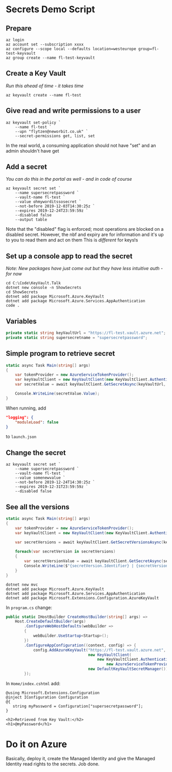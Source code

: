 
# Secrets Demo Script

## Prepare
```
az login
az account set --subscription xxxx
az configure --scope local --defaults location=westeurope group=fl-test-keyvault
az group create --name fl-test-keyvault
```

## Create a Key Vault
*Run this ahead of time - it takes time*
```
az keyvault create --name fl-test
```

## Give read and write permissions to a user
```
az keyvault set-policy `
    --name fl-test `
    --upn "flytzen@neworbit.co.uk" `
    --secret-permissions get, list, set  
```
In the real world, a consuming application should not have "set" and an admin shouldn't have get

## Add a secret
*You can do this in the portal as well - and in code of course*
```
az keyvault secret set `
    --name supersecretpassword `
    --vault-name fl-test `
    --value ohmyworditssosecret `
    --not-before 2019-12-03T14:30:25z `
    --expires 2019-12-24T23:59:59z `
    --disabled false
    --output table
```
Note that the "disabled" flag is enforced; most operations are blocked on a disabled secret.
However, the nbf and expiry are for information and it's up to you to read them and act on them
This is *different* for keys!s

## Set up a console app to read the secret
*Note: New packages have just come out but they have less intuitive auth - for now*
```
cd C:\Code\KeyVault.Talk
dotnet new console -n ShowSecrets 
cd ShowSecrets 
dotnet add package Microsoft.Azure.KeyVault
dotnet add package Microsoft.Azure.Services.AppAuthentication
code .
```

## Variables
```csharp
private static string keyVaultUrl = "https://fl-test.vault.azure.net";
private static string supersecretname = "supersecretpassword";
```

## Simple program to retrieve secret
```csharp
static async Task Main(string[] args)
{
    var tokenProvider = new AzureServiceTokenProvider();
    var keyVaultClient = new KeyVaultClient(new KeyVaultClient.AuthenticationCallback(tokenProvider.KeyVaultTokenCallback));
    var secretValue = await keyVaultClient.GetSecretAsync(keyVaultUrl, supersecretname);

    Console.WriteLine(secretValue.Value);
}

```

When running, add 
```json
"logging": {
    "moduleLoad": false
}
```
to `launch.json`


## Change the secret
```
az keyvault secret set `
    --name supersecretpassword `
    --vault-name fl-test `
    --value somenewvalue `
    --not-before 2019-12-24T14:30:25z `
    --expires 2019-12-31T23:59:59z `
    --disabled false
```


## See all the versions
```csharp
static async Task Main(string[] args)
{
    var tokenProvider = new AzureServiceTokenProvider();
    var keyVaultClient = new KeyVaultClient(new KeyVaultClient.AuthenticationCallback(tokenProvider.KeyVaultTokenCallback));
    
    var secretVersions = await keyVaultClient.GetSecretVersionsAsync(keyVaultUrl, supersecretname);

    foreach(var secretVersion in secretVersions)
    {
        var secretVersionValue = await keyVaultClient.GetSecretAsync(secretVersion.Id);
        Console.WriteLine($"{secretVersion.Identifier} | {secretVersion.Attributes.Enabled} | {secretVersion.Attributes.NotBefore} | {secretVersion.Attributes.Expires} | {secretVersionValue.Value}" );
    }  
}
```

```
dotnet new mvc
dotnet add package Microsoft.Azure.KeyVault
dotnet add package Microsoft.Azure.Services.AppAuthentication
dotnet add package Microsoft.Extensions.Configuration.AzureKeyVault
```

In `program.cs` change:
```csharp
public static IHostBuilder CreateHostBuilder(string[] args) =>
    Host.CreateDefaultBuilder(args)
        .ConfigureWebHostDefaults(webBuilder =>
        {
            webBuilder.UseStartup<Startup>();
        })
        .ConfigureAppConfiguration((context, config) => {
            config.AddAzureKeyVault("https://fl-test.vault.azure.net",
                                    new KeyVaultClient(
                                        new KeyVaultClient.AuthenticationCallback(
                                            new AzureServiceTokenProvider().KeyVaultTokenCallback)),
                                    new DefaultKeyVaultSecretManager());
        });

```

In `Home/index.cshtml` add:
```
@using Microsoft.Extensions.Configuration
@inject IConfiguration Configuration
@{
   string myPassword = Configuration["supersecretpassword"];
}

<h2>Retrieved from Key Vault:</h2>
<h1>@myPassword</h1>
```

# Do it on Azure
Basically, deploy it, create the Managed Identity and give the Managed Identity read rights to the secrets.
Job done.
